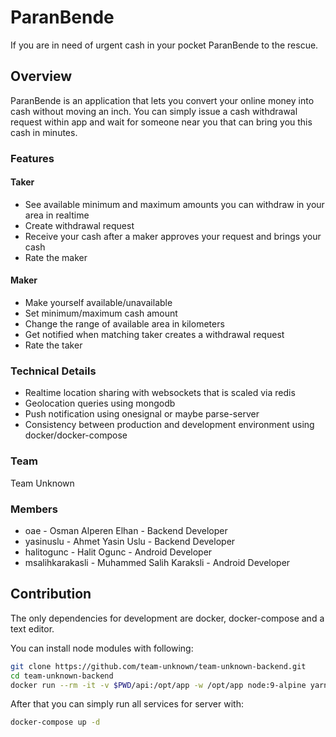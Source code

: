 # ParanBende
If you are in need of urgent cash in your pocket ParanBende to the rescue.

## Overview
ParanBende is an application that lets you convert your online money into cash without moving an inch. You can simply issue a cash withdrawal request within app and wait for someone near you that can bring you this cash in minutes.

### Features

#### Taker
* See available minimum and maximum amounts you can withdraw in your area in realtime
* Create withdrawal request
* Receive your cash after a maker approves your request and brings your cash
* Rate the maker

#### Maker
* Make yourself available/unavailable
* Set minimum/maximum cash amount
* Change the range of available area in kilometers
* Get notified when matching taker creates a withdrawal request
* Rate the taker


### Technical Details
* Realtime location sharing with websockets that is scaled via redis
* Geolocation queries using mongodb
* Push notification using onesignal or maybe parse-server
* Consistency between production and development environment using docker/docker-compose 

### Team
Team Unknown

### Members
* oae - Osman Alperen Elhan - Backend Developer
* yasinuslu - Ahmet Yasin Uslu - Backend Developer
* halitogunc - Halit Ogunc - Android Developer
* msalihkarakasli - Muhammed Salih Karaksli - Android Developer

## Contribution

The only dependencies for development are docker, docker-compose and a text editor.

You can install node modules with following:
```sh
git clone https://github.com/team-unknown/team-unknown-backend.git
cd team-unknown-backend
docker run --rm -it -v $PWD/api:/opt/app -w /opt/app node:9-alpine yarn
```

After that you can simply run all services for server with:
```sh
docker-compose up -d
```
